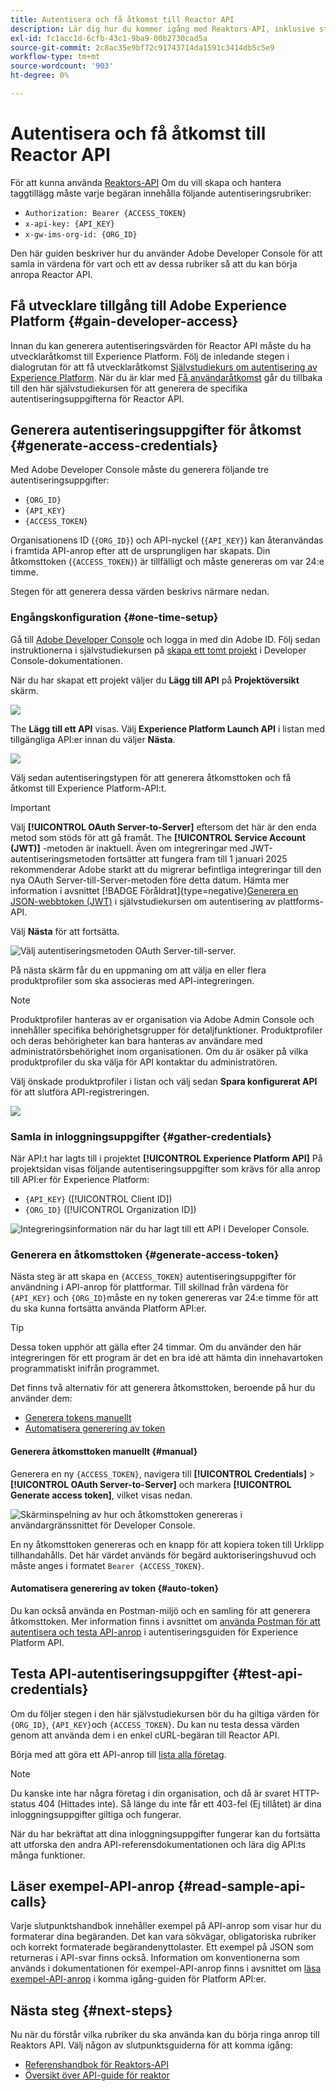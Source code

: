 ```yaml
---
title: Autentisera och få åtkomst till Reactor API
description: Lär dig hur du kommer igång med Reaktors-API, inklusive steg för att generera nödvändiga inloggningsuppgifter.
exl-id: fc1acc1d-6cfb-43c1-9ba9-00b2730cad5a
source-git-commit: 2c8ac35e9bf72c91743714da1591c3414db5c5e9
workflow-type: tm+mt
source-wordcount: '903'
ht-degree: 0%

---
```


# Autentisera och få åtkomst till Reactor API

För att kunna använda [Reaktors-API](https://developer.adobe.com/experience-platform-apis/references/reactor/) Om du vill skapa och hantera taggtillägg måste varje begäran innehålla följande autentiseringsrubriker:

* `Authorization: Bearer {ACCESS_TOKEN}`
* `x-api-key: {API_KEY}`
* `x-gw-ims-org-id: {ORG_ID}`

Den här guiden beskriver hur du använder Adobe Developer Console för att samla in värdena för vart och ett av dessa rubriker så att du kan börja anropa Reactor API.

## Få utvecklare tillgång till Adobe Experience Platform {#gain-developer-access}

Innan du kan generera autentiseringsvärden för Reactor API måste du ha utvecklaråtkomst till Experience Platform. Följ de inledande stegen i dialogrutan för att få utvecklaråtkomst [Självstudiekurs om autentisering av Experience Platform](/help/landing/api-authentication.md). När du är klar med [Få användaråtkomst](/help/landing/api-authentication.md#gain-user-access) går du tillbaka till den här självstudiekursen för att generera de specifika autentiseringsuppgifterna för Reactor API.

## Generera autentiseringsuppgifter för åtkomst {#generate-access-credentials}

Med Adobe Developer Console måste du generera följande tre autentiseringsuppgifter:

* `{ORG_ID}`
* `{API_KEY}`
* `{ACCESS_TOKEN}`

Organisationens ID (`{ORG_ID}`) och API-nyckel (`{API_KEY}`) kan återanvändas i framtida API-anrop efter att de ursprungligen har skapats. Din åtkomsttoken (`{ACCESS_TOKEN}`) är tillfälligt och måste genereras om var 24:e timme.

Stegen för att generera dessa värden beskrivs närmare nedan.

### Engångskonfiguration {#one-time-setup}

Gå till [Adobe Developer Console](https://www.adobe.com/go/devs_console_ui) och logga in med din Adobe ID. Följ sedan instruktionerna i självstudiekursen på [skapa ett tomt projekt](https://developer.adobe.com/developer-console/docs/guides/projects/projects-empty/) i Developer Console-dokumentationen.

När du har skapat ett projekt väljer du **Lägg till API** på **Projektöversikt** skärm.

![](../images/api/getting-started/add-api-button.png)

The **Lägg till ett API** visas. Välj **Experience Platform Launch API** i listan med tillgängliga API:er innan du väljer **Nästa**.

![](../images/api/getting-started/add-launch-api.png)

Välj sedan autentiseringstypen för att generera åtkomsttoken och få åtkomst till Experience Platform-API:t.

>[!IMPORTANT]
>
>Välj **[!UICONTROL OAuth Server-to-Server]** eftersom det här är den enda metod som stöds för att gå framåt. The **[!UICONTROL Service Account (JWT)]** -metoden är inaktuell. Även om integreringar med JWT-autentiseringsmetoden fortsätter att fungera fram till 1 januari 2025 rekommenderar Adobe starkt att du migrerar befintliga integreringar till den nya OAuth Server-till-Server-metoden före detta datum. Hämta mer information i avsnittet [!BADGE Föråldrat]{type=negative}[Generera en JSON-webbtoken (JWT)](/help/landing/api-authentication.md#jwt) i självstudiekursen om autentisering av plattforms-API.

Välj **Nästa** för att fortsätta.

![Välj autentiseringsmetoden OAuth Server-till-server.](/help/tags/images/api/getting-started/oauth-authentication-method.png)

På nästa skärm får du en uppmaning om att välja en eller flera produktprofiler som ska associeras med API-integreringen.

>[!NOTE]
>
Produktprofiler hanteras av er organisation via Adobe Admin Console och innehåller specifika behörighetsgrupper för detaljfunktioner. Produktprofiler och deras behörigheter kan bara hanteras av användare med administratörsbehörighet inom organisationen. Om du är osäker på vilka produktprofiler du ska välja för API kontaktar du administratören.

Välj önskade produktprofiler i listan och välj sedan **Spara konfigurerat API** för att slutföra API-registreringen.

![](../images/api/getting-started/select-product-profile.png)

### Samla in inloggningsuppgifter {#gather-credentials}

När API:t har lagts till i projektet **[!UICONTROL Experience Platform API]** På projektsidan visas följande autentiseringsuppgifter som krävs för alla anrop till API:er för Experience Platform:

* `{API_KEY}` ([!UICONTROL Client ID])
* `{ORG_ID}` ([!UICONTROL Organization ID])

![Integreringsinformation när du har lagt till ett API i Developer Console.](/help/tags/images/api/getting-started/api-integration-information.png)

### Generera en åtkomsttoken {#generate-access-token}

Nästa steg är att skapa en `{ACCESS_TOKEN}` autentiseringsuppgifter för användning i API-anrop för plattformar. Till skillnad från värdena för `{API_KEY}` och `{ORG_ID}`måste en ny token genereras var 24:e timme för att du ska kunna fortsätta använda Platform API:er.

>[!TIP]
>
Dessa token upphör att gälla efter 24 timmar. Om du använder den här integreringen för ett program är det en bra idé att hämta din innehavartoken programmatiskt inifrån programmet.

Det finns två alternativ för att generera åtkomsttoken, beroende på hur du använder dem:

* [Generera tokens manuellt](#manual)
* [Automatisera generering av token](#auto-token)

#### Generera åtkomsttoken manuellt {#manual}

Generera en ny `{ACCESS_TOKEN}`, navigera till **[!UICONTROL Credentials]** > **[!UICONTROL OAuth Server-to-Server]** och markera **[!UICONTROL Generate access token]**, vilket visas nedan.

![Skärminspelning av hur och åtkomsttoken genereras i användargränssnittet för Developer Console.](/help/tags/images/api/getting-started/generate-access-token.gif)

En ny åtkomsttoken genereras och en knapp för att kopiera token till Urklipp tillhandahålls. Det här värdet används för begärd auktoriseringshuvud och måste anges i formatet `Bearer {ACCESS_TOKEN}`.

#### Automatisera generering av token {#auto-token}

Du kan också använda en Postman-miljö och en samling för att generera åtkomsttoken. Mer information finns i avsnittet om [använda Postman för att autentisera och testa API-anrop](/help/landing/api-authentication.md#use-postman) i autentiseringsguiden för Experience Platform API.

## Testa API-autentiseringsuppgifter {#test-api-credentials}

Om du följer stegen i den här självstudiekursen bör du ha giltiga värden för `{ORG_ID}`, `{API_KEY}`och `{ACCESS_TOKEN}`. Du kan nu testa dessa värden genom att använda dem i en enkel cURL-begäran till Reactor API.

Börja med att göra ett API-anrop till [lista alla företag](./endpoints/companies.md#list).

>[!NOTE]
>
Du kanske inte har några företag i din organisation, och då är svaret HTTP-status 404 (Hittades inte). Så länge du inte får ett 403-fel (Ej tillåtet) är dina inloggningsuppgifter giltiga och fungerar.

När du har bekräftat att dina inloggningsuppgifter fungerar kan du fortsätta att utforska den andra API-referensdokumentationen och lära dig API:ts många funktioner.

## Läser exempel-API-anrop {#read-sample-api-calls}

Varje slutpunktshandbok innehåller exempel på API-anrop som visar hur du formaterar dina begäranden. Det kan vara sökvägar, obligatoriska rubriker och korrekt formaterade begärandenyttolaster. Ett exempel på JSON som returneras i API-svar finns också. Information om konventionerna som används i dokumentationen för exempel-API-anrop finns i avsnittet om [läsa exempel-API-anrop](../../landing/api-guide.md#sample-api) i komma igång-guiden för Platform API:er.

## Nästa steg {#next-steps}

Nu när du förstår vilka rubriker du ska använda kan du börja ringa anrop till Reaktors API. Välj någon av slutpunktsguiderna för att komma igång:

* [Referenshandbok för Reaktors-API](https://developer.adobe.com/experience-platform-apis/references/reactor/)
* [Översikt över API-guide för reaktor](/help/tags/api/overview.md)
